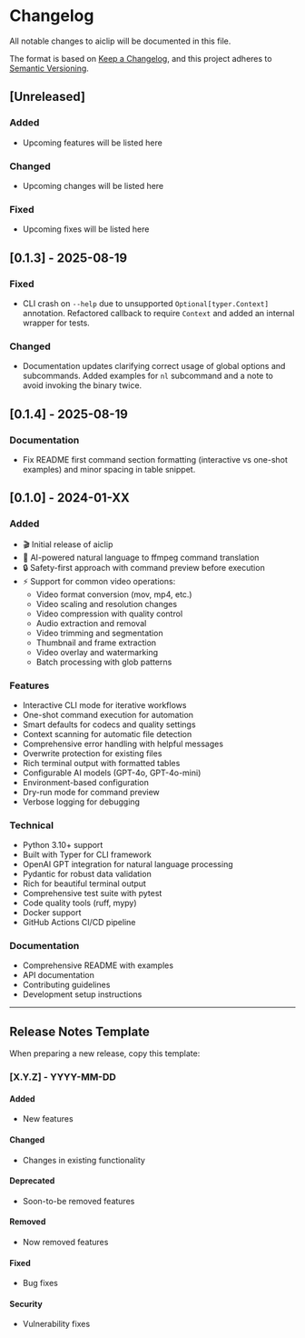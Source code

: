 # Changelog

All notable changes to aiclip will be documented in this file.

The format is based on [Keep a Changelog](https://keepachangelog.com/en/1.0.0/),
and this project adheres to [Semantic Versioning](https://semver.org/spec/v2.0.0.html).

## [Unreleased]

### Added
- Upcoming features will be listed here

### Changed
- Upcoming changes will be listed here

### Fixed
- Upcoming fixes will be listed here

## [0.1.3] - 2025-08-19

### Fixed
- CLI crash on `--help` due to unsupported `Optional[typer.Context]` annotation. Refactored callback to require `Context` and added an internal wrapper for tests.

### Changed
- Documentation updates clarifying correct usage of global options and subcommands. Added examples for `nl` subcommand and a note to avoid invoking the binary twice.

## [0.1.4] - 2025-08-19

### Documentation
- Fix README first command section formatting (interactive vs one-shot examples) and minor spacing in table snippet.

## [0.1.0] - 2024-01-XX

### Added
- 🎬 Initial release of aiclip
- 🤖 AI-powered natural language to ffmpeg command translation
- 🔒 Safety-first approach with command preview before execution
- ⚡ Support for common video operations:
  - Video format conversion (mov, mp4, etc.)
  - Video scaling and resolution changes
  - Video compression with quality control
  - Audio extraction and removal
  - Video trimming and segmentation
  - Thumbnail and frame extraction
  - Video overlay and watermarking
  - Batch processing with glob patterns

### Features
- Interactive CLI mode for iterative workflows
- One-shot command execution for automation
- Smart defaults for codecs and quality settings
- Context scanning for automatic file detection
- Comprehensive error handling with helpful messages
- Overwrite protection for existing files
- Rich terminal output with formatted tables
- Configurable AI models (GPT-4o, GPT-4o-mini)
- Environment-based configuration
- Dry-run mode for command preview
- Verbose logging for debugging

### Technical
- Python 3.10+ support
- Built with Typer for CLI framework
- OpenAI GPT integration for natural language processing
- Pydantic for robust data validation
- Rich for beautiful terminal output
- Comprehensive test suite with pytest
- Code quality tools (ruff, mypy)
- Docker support
- GitHub Actions CI/CD pipeline

### Documentation
- Comprehensive README with examples
- API documentation
- Contributing guidelines
- Development setup instructions

---

## Release Notes Template

When preparing a new release, copy this template:

### [X.Y.Z] - YYYY-MM-DD

#### Added
- New features

#### Changed  
- Changes in existing functionality

#### Deprecated
- Soon-to-be removed features

#### Removed
- Now removed features

#### Fixed
- Bug fixes

#### Security
- Vulnerability fixes

